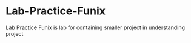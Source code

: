 # Lab-Practice-Funix
Lab Practice Funix is lab for containing smaller project in understanding project 
